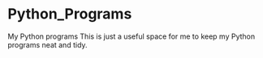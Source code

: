 # Python_Programs
My Python programs
This is just a useful space for me to keep my Python programs neat and tidy.
